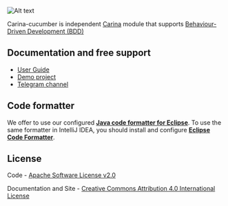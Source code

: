 ![Alt text](https://github.com/zebrunner/carina/raw/master/docs/img/carina.png "Carina Logo")

Carina-cucumber is independent [Carina](https://github.com/zebrunner/carina) module that supports [Behaviour-Driven Development (BDD)](https://cucumber.io/docs/bdd)

## Documentation and free support
* [User Guide](https://zebrunner.github.io/carina/cucumber/)
* [Demo project](https://github.com/zebrunner/carina-demo)
* [Telegram channel](https://t.me/qps_carina)

## Code formatter
We offer to use our configured [**Java code formatter for Eclipse**](https://github.com/zebrunner/carina/blob/master/carina_formatter.xml). To use the same formatter in IntelliJ IDEA, you should install and configure [**Eclipse Code Formatter**](https://plugins.jetbrains.com/plugin/6546-eclipse-code-formatter).

## License
Code - [Apache Software License v2.0](http://www.apache.org/licenses/LICENSE-2.0)

Documentation and Site - [Creative Commons Attribution 4.0 International License](http://creativecommons.org/licenses/by/4.0/deed.en_US)
